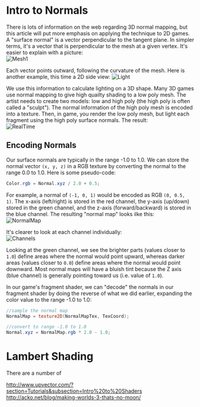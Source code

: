 # Intro to Normals

There is lots of information on the web regarding 3D normal mapping, but this article will put more emphasis on applying the technique to 2D games. A "surface normal" is a vector perpendicular to the tangent plane. In simpler terms, it's a vector that is perpendicular to the mesh at a given vertex. It's easier to explain with a picture:  
![Mesh1](http://i.imgur.com/QnfZ4.png)

Each vector points outward, following the curvature of the mesh. Here is another example, this time a 2D side view:
![Light](http://i.imgur.com/5EH9m.png)

We use this information to calculate lighting on a 3D shape. Many 3D games use normal mapping to give high quailty shading to a low poly mesh. The artist needs to create two models: low and high poly (the high poly is often called a "sculpt"). The normal information of the high poly mesh is encoded into a texture. Then, in game, you render the low poly mesh, but light each fragment using the high poly surface normals. The result:  
![RealTime](http://i.imgur.com/17dVa.png)

## Encoding Normals

Our surface normals are typically in the range -1.0 to 1.0. We can store the normal vector `(x, y, z)` in a RGB texture by converting the normal to the range 0.0 to 1.0. Here is some pseudo-code:
```glsl
Color.rgb = Normal.xyz / 2.0 + 0.5;
```

For example, a normal of `(-1, 0, 1)` would be encoded as RGB `(0, 0.5, 1)`. The x-axis (left/right) is stored in the red channel, the y-axis (up/down) stored in the green channel, and the z-axis (forward/backward) is stored in the blue channel. The resulting "normal map" looks ilke this:  
![NormalMap](http://i.imgur.com/pgfKp.png)

It's clearer to look at each channel individually:  
![Channels](http://i.imgur.com/ppXbS.png)

Looking at the green channel, we see the brighter parts (values closer to `1.0`) define areas where the normal would point upward, whereas darker areas (values closer to `0.0`) define areas where the normal would point downward. Most normal maps will have a bluish tint because the Z axis (blue channel) is generally pointing toward us (i.e. value of `1.0`). 

In our game's fragment shader, we can "decode" the normals in our fragment shader by doing the reverse of what we did earlier, expanding the color value to the range -1.0 to 1.0:
```glsl
//sample the normal map
NormalMap = texture2D(NormalMapTex, TexCoord);

//convert to range -1.0 to 1.0
Normal.xyz = NormalMap.rgb * 2.0 - 1.0;
```

# Lambert Shading

There are a number of 

http://www.upvector.com/?section=Tutorials&subsection=Intro%20to%20Shaders
http://acko.net/blog/making-worlds-3-thats-no-moon/